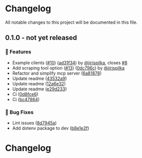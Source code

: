 # Changelog

All notable changes to this project will be documented in this file.

<!-- git-cliff-unreleased-start -->
## 0.1.0 - **not yet released**

### 🚀 Features

- Example clients ([#10](https://github.com/apify/mcp-server-rag-web-browser/pull/10)) ([ad31f34](https://github.com/apify/mcp-server-rag-web-browser/commit/ad31f34045e3d5a01b41073af06bae33e89b1f32)) by [@jirispilka](https://github.com/jirispilka), closes [#8](https://github.com/apify/mcp-server-rag-web-browser/issues/8)
- Add scraping tool option ([#13](https://github.com/apify/mcp-server-rag-web-browser/pull/13)) ([0dc796c](https://github.com/apify/mcp-server-rag-web-browser/commit/0dc796cea98e02e276fcc03e43514fa156a3018d)) by [@jirispilka](https://github.com/jirispilka)
- Refactor and simplify mcp server ([6a81878](https://github.com/apify/mcp-server-rag-web-browser/commit/6a81878fef467647e21ccb45672dce9a3ff7104f))
- Update readme ([43532a9](https://github.com/apify/mcp-server-rag-web-browser/commit/43532a90525e10189d89a7d3c2c0c143cdcedcb7))
- Update readme ([12a6e32](https://github.com/apify/mcp-server-rag-web-browser/commit/12a6e3237f8d66a09bc8349f8474187e8418654c))
- Update readme ([e29d233](https://github.com/apify/mcp-server-rag-web-browser/commit/e29d2333abce24ac6ae55045a506abca5bfdf225))
- Ci ([0d8fce6](https://github.com/apify/mcp-server-rag-web-browser/commit/0d8fce6b1e693d75a7afd2e43e2b04255b9d3be0))
- Ci ([bc47864](https://github.com/apify/mcp-server-rag-web-browser/commit/bc478647e49895080d355d05eb99583645b0461f))

### 🐛 Bug Fixes

- Lint issues ([8d7945a](https://github.com/apify/mcp-server-rag-web-browser/commit/8d7945af905ed264a5a41fdb0984935440e5c04f))
- Add dotenv package to dev ([b8e1e2f](https://github.com/apify/mcp-server-rag-web-browser/commit/b8e1e2fd32e675c64d3ccea020383acdfe551b67))


<!-- git-cliff-unreleased-end -->
# Changelog